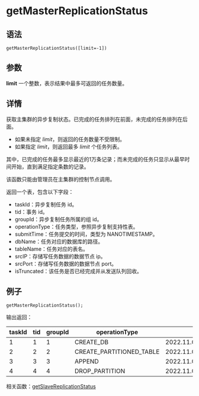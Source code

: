 # getMasterReplicationStatus

## 语法

`getMasterReplicationStatus([limit=-1])`

## 参数

**limit** 一个整数，表示结果中最多可返回的任务数量。

## 详情

获取主集群的异步复制状态。已完成的任务排列在前面，未完成的任务排列在后面。

* 如果未指定 *limit*，则返回的任务数量不受限制。
* 如果指定 *limit*，则返回最多 *limit* 个任务列表。

其中，已完成的任务最多显示最近的1万条记录；而未完成的任务只显示从最早时间开始，直到满足指定条数的记录。

该函数只能由管理员在主集群的控制节点调用。

返回一个表，包含以下字段：

* taskId：异步复制任务 id。
* tid：事务 id。
* groupId：异步复制任务所属的组 id。
* operationType：任务类型，参照异步复制支持性表。
* submitTime：任务提交的时间，类型为 NANOTIMESTAMP。
* dbName：任务对应的数据库的路径。
* tableName：任务对应的表名。
* srcIP：存储写任务数据的数据节点 ip。
* srcPort：存储写任务数据的数据节点 port。
* isTruncated：该任务是否已经完成并从发送队列回收。

## 例子

```
getMasterReplicationStatus();
```

输出返回：

| taskId | tid | groupId | operationType | submitTime | dbName | tableName | srcIP | srcPort | isTruncated |
| --- | --- | --- | --- | --- | --- | --- | --- | --- | --- |
| 1 | 1 | 1 | CREATE\_DB | 2022.11.08T10:50:35.442141722 | db://test\_dropPartition\_value |  | 127.0.0.1 | 8002 | true |
| 2 | 2 | 2 | CREATE\_PARTITIONED\_TABLE | 2022.11.08T10:50:35.447716190 | db://test\_dropPartition\_value | pt | 127.0.0.1 | 8002 | true |
| 3 | 3 | 3 | APPEND | 2022.11.08T10:50:35.584920262 | db://test\_dropPartition\_value | pt | 127.0.0.1 | 8002 | true |
| 4 | 4 | 4 | DROP\_PARTITION | 2022.11.08T10:50:35.632575800 |  | pt | 127.0.0.1 | 8002 | false |

相关函数：[getSlaveReplicationStatus](getSlaveReplicationStatus.html)

